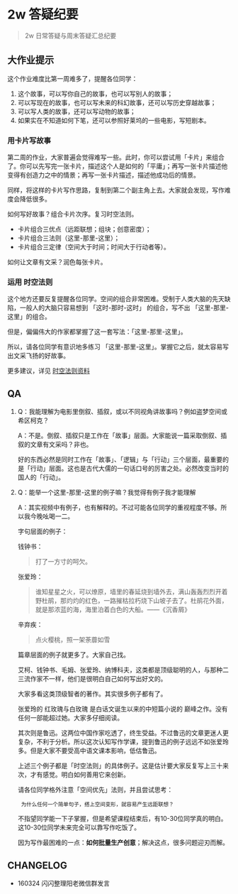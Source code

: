# 2w 答疑纪要

> 2w 日常答疑与周末答疑汇总纪要

## 大作业提示

这个作业难度比第一周难多了，提醒各位同学：

1. 这个故事，可以写你自己的故事，也可以写别人的故事；
2. 可以写现在的故事，也可以写未来的科幻故事，还可以写历史穿越故事；
3. 可以写人类的故事，还可以写动物的故事；
4. 如果实在不知道如何下笔，还可以参照好莱坞的一些电影，写短剧本。

### 用卡片写故事


第二周的作业，大家普遍会觉得难写一些。此时，你可以尝试用「卡片」来组合了。你可以先写完一张卡片，描述这个人是如何的「平庸」；再写一张卡片描述他变得有创造力之中的情景；再写一张卡片描述，描述他成功后的情景。

同样，将这样的卡片写作思路，复制到第二个副主角上去。大家就会发现，写作难度会降低很多。

如何写好故事？组合卡片次序。复习时空法则。

- 卡片组合三优点（远距联想；组块；创意密度）；
- 卡片组合三法则（这里-那里-这里）；
- 卡片组合三定律（空间大于时间；时间大于行动者等）。


如何让文章有文采？润色每张卡片。

### 运用 时空法则

这个地方还要反复提醒各位同学。空间的组合非常困难。受制于人类大脑的先天缺陷，一般人的大脑只容易想到 「这时-那时-这时」 的组合，写不出 「这里-那里-这里」的组合。

但是，偏偏伟大的作家都掌握了这一套写法：「这里-那里-这里」。

所以，请各位同学有意识地多练习 「这里-那里-这里」。掌握它之后，就太容易写出文采飞扬的好故事。

更多建议，详见  [时空法则资料](https://github.com/OpenMindClub/Writer002/blob/master/InfoTime&SpacePrinciple.md)	


## QA

1. Q：我能理解为电影里倒叙、插叙，或以不同视角讲故事吗？例如盗梦空间或希区柯克？

	A：不是。倒叙、插叙只是工作在「故事」层面。大家能说一篇采取倒叙、插叙的文章有文采吗？非也。

	好的东西必然是同时工作在「故事」、「逻辑」与「行动」三个层面，最重要的是「行动」层面。这也是古代大儒的一句话口号的厉害之处。必然改变当时的国人的「行动」。

2. Q：能举一个这里-那里-这里的例子嘛？我觉得有例子我才能理解

	A：其实视频中有例子，也有解释的。不过可能各位同学的重视程度不够。所以我今晚吆喝一二。


	字句层面的例子：

	钱钟书：

	>打了一方寸的呵欠。

	张爱玲：

	>谁知星星之火，可以燎原，墙里的春延烧到墙外去，满山轰轰烈烈开着野杜鹃，那灼灼的红色，一路摧枯拉朽烧下山坡子去了。杜鹃花外面，就是那浓蓝的海，海里泊着白色的大船。——《沉香屑》

	辛弃疾：

	>点火樱桃，照一架荼蘼如雪

	篇章层面的例子就更多了。大家自己找。

	艾柯、钱钟书、毛姆、张爱玲、纳博科夫，这类都是顶级聪明的人，与那种二三流作家不一样，他们是很明白自己如何写出好文的。

	大家多看这类顶级智者的著作。其实很多例子都有了。

	张爱玲的 红玫瑰与白玫瑰 是白话文诞生以来的中短篇小说的 巅峰之作。没有任何一部能超过她。大家多仔细阅读。

	其次则是鲁迅。这两位中国作家吃透了，终生受益。不过鲁迅的文章更迷人更复杂，不利于分析。所以这次认知写作学课，提到鲁迅的例子远远不如张爱玲多。但是大家不要受高中语文课本影响，低估鲁迅。


	上述三个例子都是「时空法则」的具体例子。这是估计要大家反复写上三十来次，才有感觉。明白如何善用它来创新。

	请各位同学格外注意「空间优先」法则，并且尝试思考：

		为什么任何一个简单句子，搭上空间变形，就容易产生远距联想？


	不指望同学能一下子掌握，但是希望课程结束后，有10-30位同学真的明白。这10-30位同学未来完全可以靠写作吃饭了。

	因为写作最困难的一点：**如何批量生产创意**；解决这点，很多问题迎刃而解。



## CHANGELOG

- 160324 闪闪整理阳老微信群发言


